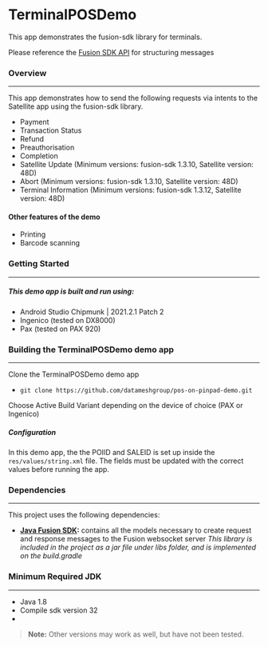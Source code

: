 # TerminalPOSDemo
This app demonstrates the fusion-sdk library for terminals.

Please reference the [Fusion SDK API](https://datameshgroup.github.io/fusion/#introduction) for structuring messages

### Overview

***

This app demonstrates how to send the following requests via intents to the Satellite app using the fusion-sdk library.
* Payment
* Transaction Status
* Refund
* Preauthorisation
* Completion
* Satellite Update (Minimum versions: fusion-sdk 1.3.10, Satellite version: 48D)
* Abort (Minimum versions: fusion-sdk 1.3.10, Satellite version: 48D)
* Terminal Information (Minimum versions: fusion-sdk 1.3.12, Satellite version: 48D)
  
#### Other features of the demo

* Printing
* Barcode scanning


### Getting Started

***

##### This demo app is built and run using:
* Android Studio Chipmunk | 2021.2.1 Patch 2
* Ingenico (tested on DX8000)
* Pax (tested on PAX 920)

### Building the TerminalPOSDemo demo app
***

Clone the TerminalPOSDemo demo app
* `git clone https://github.com/datameshgroup/pos-on-pinpad-demo.git`

Choose Active Build Variant depending on the device of choice (PAX or Ingenico)

##### Configuration
In this demo app, the the POIID and SALEID is set up inside the `res/values/string.xml` file. The fields must be updated with the correct values before running the app.

### Dependencies

***

This project uses the following dependencies:

- **[Java Fusion SDK](https://github.com/datameshgroup/fusionsatellite-sdk-java):** contains all the models necessary to create request and response messages to the Fusion websocket server
  _This library is included in the project as a jar file under libs folder, and is implemented on the build.gradle_



### Minimum Required JDK

***

- Java 1.8
- Compile sdk version 32
- 
> **Note:** Other versions may work as well, but have not been tested.
